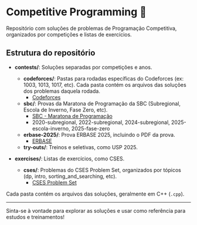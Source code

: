 # Competitive Programming 🎈

Repositório com soluções de problemas de Programação Competitiva, organizados por competições e listas de exercícios.

## Estrutura do repositório

- **contests/**: Soluções separadas por competições e anos.
	- **codeforces/**: Pastas para rodadas específicas do Codeforces (ex: 1003, 1013, 1017, etc). Cada pasta contém os arquivos das soluções dos problemas daquela rodada.
		- [Codeforces](https://codeforces.com/)
	- **sbc/**: Provas da Maratona de Programação da SBC (Subregional, Escola de Inverno, Fase Zero, etc).
		- [SBC - Maratona de Programação](https://maratona.sbc.org.br/)
		- 2020-subregional, 2022-subregional, 2024-subregional, 2025-escola-inverno, 2025-fase-zero
	- **erbase-2025/**: Prova ERBASE 2025, incluindo o PDF da prova.
		- [ERBASE](https://erbase.ufms.br/)
	- **try-outs/**: Treinos e seletivas, como USP 2025.

- **exercises/**: Listas de exercícios, como CSES.
	- **cses/**: Problemas do CSES Problem Set, organizados por tópicos (dp, intro, sorting_and_searching, etc).
		- [CSES Problem Set](https://cses.fi/problemset/)

Cada pasta contém os arquivos das soluções, geralmente em C++ (`.cpp`).

---
Sinta-se à vontade para explorar as soluções e usar como referência para estudos e treinamentos!